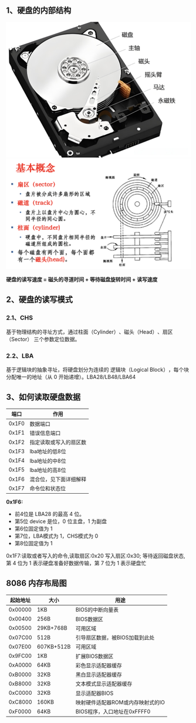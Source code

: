 ## 1、硬盘的内部结构
![](image/硬盘内部结构2.png)
![](image/硬盘内部结构1.png)

**硬盘的读写速度 = 磁头的寻道时间 + 等待磁盘旋转时间 + 读写速度**

## 2、硬盘的读写模式
### 2.1、CHS
基于物理结构的寻址方式，通过 ​柱面（Cylinder）​、磁头（Head）​、扇区（Sector）​​ 三个参数定位数据。

### 2.2、LBA
基于逻辑块的抽象寻址，将硬盘划分为连续的 ​逻辑块（Logical Block）​，每个块分配唯一的地址（从 0 开始递增）。LBA28/LB48/LBA64

## 3、如何读取硬盘数据
|端口  |	作用|
|-----|------|
|0x1F0|数据端口|
|0x1F1|错误信息端口|
|0x1F2|指定读取或写入的扇区数|
|0x1F3|lba地址的低8位|
|0x1F4|lba地址的中8位|
|0x1F5|lba地址的高8位|
|0x1F6|混合位，见下面详细解释|
|0x1F7|命令位和状态位|

**0x1F6:**
- 前4位是 LBA28 的最高 4 位。
- 第5位 device 是位，0 位主盘，1 为副盘
- 第6位固定值为 1
- 第7位，LBA模式为 1，CHS模式为 0
- 第8位固定值为 1

0x1F7:读取或者写入的命令,读取扇区:0x20 写入扇区:0x30; 等待返回磁盘状态, 第 4 位为 1 表示硬盘准备好数据传输，第 7 位为 1 表示硬盘忙

## 8086 内存布局图
|起始地址	|大小	|用途|
|-----|------|------|
|0x00000	|1KB	|BIOS的中断向量表|
|0x00400	|256B	|BIOS数据区|
|0x00500	|29KB+768B	|可用区域|
|0x07C00	|512B	|引导扇区数据，被BIOS加载到此处|
|0x07E00	|607KB+512B	|可用区域|
|0x9FC00	|1KB	|扩展BIOS数据区|
|0xA0000	|64KB	|彩色显示适配器缓存|
|0xB0000	|32KB	|黑白显示适配器缓存|
|0xB8000	|32KB	|文本模式显示适配器缓存|
|0xC0000	|32KB	|显示适配器BIOS|
|0xC8000	|160KB	|映射硬件适配器ROM或内存映射式的IO|
|0xF0000	|64KB	|BIOS程序，入口地址在0xFFFF0|

